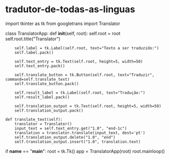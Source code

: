 # tradutor-de-todas-as-linguas
import tkinter as tk
from googletrans import Translator


class TranslatorApp:
    def __init__(self, root):
        self.root = root
        self.root.title("Translator")

        self.label = tk.Label(self.root, text="Texto a ser traduzido:")
        self.label.pack()

        self.text_entry = tk.Text(self.root, height=5, width=50)
        self.text_entry.pack()

        self.translate_button = tk.Button(self.root, text="Traduzir", command=self.translate_text)
        self.translate_button.pack()

        self.result_label = tk.Label(self.root, text="Tradução:")
        self.result_label.pack()

        self.translation_output = tk.Text(self.root, height=5, width=50)
        self.translation_output.pack()

    def translate_text(self):
        translator = Translator()
        input_text = self.text_entry.get("1.0", "end-1c")
        translation = translator.translate(input_text, dest='pt')
        self.translation_output.delete("1.0", "end")
        self.translation_output.insert("1.0", translation.text)


if __name__ == "__main__":
    root = tk.Tk()
    app = TranslatorApp(root)
    root.mainloop()
